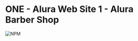 # ONE - Alura Web Site 1 - Alura Barber Shop

![NPM](https://github.com/jhonncamarg0/ONE-Web-1-Barbearia-Alura/blob/main/assets/img/razor.png)
